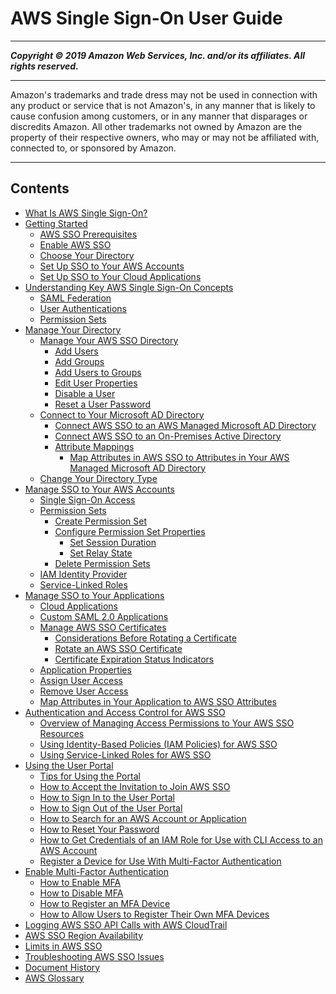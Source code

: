 # AWS Single Sign-On User Guide

-----
*****Copyright &copy; 2019 Amazon Web Services, Inc. and/or its affiliates. All rights reserved.*****

-----
Amazon's trademarks and trade dress may not be used in 
     connection with any product or service that is not Amazon's, 
     in any manner that is likely to cause confusion among customers, 
     or in any manner that disparages or discredits Amazon. All other 
     trademarks not owned by Amazon are the property of their respective
     owners, who may or may not be affiliated with, connected to, or 
     sponsored by Amazon.

-----
## Contents
+ [What Is AWS Single Sign-On?](what-is.md)
+ [Getting Started](getting-started.md)
   + [AWS SSO Prerequisites](prereqs.md)
   + [Enable AWS SSO](step1.md)
   + [Choose Your Directory](step2.md)
   + [Set Up SSO to Your AWS Accounts](step3.md)
   + [Set Up SSO to Your Cloud Applications](step4.md)
+ [Understanding Key AWS Single Sign-On Concepts](understanding-key-concepts.md)
   + [SAML Federation](samlfederationconcept.md)
   + [User Authentications](authconcept.md)
   + [Permission Sets](permissionsetsconcept.md)
+ [Manage Your Directory](manage-your-directory.md)
   + [Manage Your AWS SSO Directory](manage-your-directory-sso.md)
      + [Add Users](addusers.md)
      + [Add Groups](addgroups.md)
      + [Add Users to Groups](adduserstogroups.md)
      + [Edit User Properties](edituser.md)
      + [Disable a User](disableuser.md)
      + [Reset a User Password](resetuserpwd.md)
   + [Connect to Your Microsoft AD Directory](manage-your-directory-connected.md)
      + [Connect AWS SSO to an AWS Managed Microsoft AD Directory](connectawsad.md)
      + [Connect AWS SSO to an On-Premises Active Directory](connectonpremad.md)
      + [Attribute Mappings](attributemappingsconcept.md)
         + [Map Attributes in AWS SSO to Attributes in Your AWS Managed Microsoft AD Directory](mapssoattributestocdattributes.md)
   + [Change Your Directory Type](manage-your-directory-change.md)
+ [Manage SSO to Your AWS Accounts](manage-your-accounts.md)
   + [Single Sign-On Access](useraccess.md)
   + [Permission Sets](permissionsets.md)
      + [Create Permission Set](howtocreatepermissionset.md)
      + [Configure Permission Set Properties](permproperties.md)
         + [Set Session Duration](howtosessionduration.md)
         + [Set Relay State](howtopermrelaystate.md)
      + [Delete Permission Sets](howtoremovepermissionset.md)
   + [IAM Identity Provider](idp.md)
   + [Service-Linked Roles](slrconcept.md)
+ [Manage SSO to Your Applications](manage-your-applications.md)
   + [Cloud Applications](saasapps.md)
   + [Custom SAML 2.0 Applications](samlapps.md)
   + [Manage AWS SSO Certificates](managecerts.md)
      + [Considerations Before Rotating a Certificate](rotatecertconsiderations.md)
      + [Rotate an AWS SSO Certificate](rotatecert.md)
      + [Certificate Expiration Status Indicators](certexpirationindicators.md)
   + [Application Properties](appproperties.md)
   + [Assign User Access](assignuserstoapp.md)
   + [Remove User Access](removeaccessfromapp.md)
   + [Map Attributes in Your Application to AWS SSO Attributes](mapawsssoattributestoapp.md)
+ [Authentication and Access Control for AWS SSO](iam-auth-access.md)
   + [Overview of Managing Access Permissions to Your AWS SSO Resources](iam-auth-access-overview.md)
   + [Using Identity-Based Policies (IAM Policies) for AWS SSO](iam-auth-access-using-id-policies.md)
   + [Using Service-Linked Roles for AWS SSO](using-service-linked-roles.md)
+ [Using the User Portal](using-the-portal.md)
   + [Tips for Using the Portal](portaltips.md)
   + [How to Accept the Invitation to Join AWS SSO](howtoactivateaccount.md)
   + [How to Sign In to the User Portal](howtosignin.md)
   + [How to Sign Out of the User Portal](howtosignout.md)
   + [How to Search for an AWS Account or Application](howtosearchforapp.md)
   + [How to Reset Your Password](howtoresetpassword.md)
   + [How to Get Credentials of an IAM Role for Use with CLI Access to an AWS Account](howtogetcredentials.md)
   + [Register a Device for Use With Multi-Factor Authentication](user-device-registration.md)
+ [Enable Multi-Factor Authentication](enable-mfa.md)
   + [How to Enable MFA](how-to-enable-mfa.md)
   + [How to Disable MFA](how-to-disable-mfa.md)
   + [How to Register an MFA Device](how-to-register-device.md)
   + [How to Allow Users to Register Their Own MFA Devices](how-to-allow-user-registration.md)
+ [Logging AWS SSO API Calls with AWS CloudTrail](logging-using-cloudtrail.md)
+ [AWS SSO Region Availability](regions.md)
+ [Limits in AWS SSO](limits.md)
+ [Troubleshooting AWS SSO Issues](troubleshooting.md)
+ [Document History](doc-history.md)
+ [AWS Glossary](glossary.md)